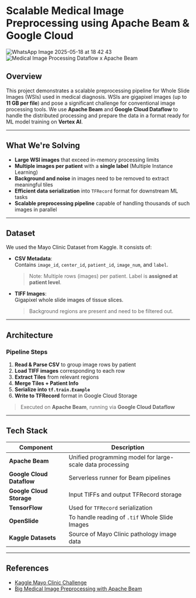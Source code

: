 # Scalable Medical Image Preprocessing using Apache Beam & Google Cloud

![WhatsApp Image 2025-05-18 at 18 42 43](https://github.com/user-attachments/assets/8975a2b9-8092-4491-9ec7-6a6d91a55e52)
![Medical Image Processing Dataflow x Apache Beam](https://github.com/user-attachments/assets/c2f3e70b-7b22-4138-bd77-2cfcd59d5d1f)

## Overview

This project demonstrates a scalable preprocessing pipeline for Whole Slide Images (WSIs) used in medical diagnosis. WSIs are gigapixel images (up to **11 GB per file**) and pose a significant challenge for conventional image processing tools. We use **Apache Beam** and **Google Cloud Dataflow** to handle the distributed processing and prepare the data in a format ready for ML model training on **Vertex AI**.

---

## What We're Solving

- **Large WSI images** that exceed in-memory processing limits  
- **Multiple images per patient** with a **single label** (Multiple Instance Learning)  
- **Background and noise** in images need to be removed to extract meaningful tiles  
- **Efficient data serialization** into `TFRecord` format for downstream ML tasks  
- **Scalable preprocessing pipeline** capable of handling thousands of such images in parallel  

---

## Dataset

We used the Mayo Clinic Dataset from Kaggle. It consists of:

- **CSV Metadata**:  
  Contains `image_id`, `center_id`, `patient_id`, `image_num`, and `label`.  
  > Note: Multiple rows (images) per patient. Label is **assigned at patient level**.

- **TIFF Images**:  
  Gigapixel whole slide images of tissue slices.  
  > Background regions are present and need to be filtered out.

---

## Architecture

### Pipeline Steps

1. **Read & Parse CSV** to group image rows by patient  
2. **Load TIFF images** corresponding to each row  
3. **Extract Tiles** from relevant regions  
4. **Merge Tiles + Patient Info**  
5. **Serialize into `tf.train.Example`**  
6. **Write to TFRecord** format in Google Cloud Storage  

> Executed on **Apache Beam**, running via **Google Cloud Dataflow**

---

## Tech Stack

| Component | Description |
|----------|-------------|
| **Apache Beam** | Unified programming model for large-scale data processing |
| **Google Cloud Dataflow** | Serverless runner for Beam pipelines |
| **Google Cloud Storage** | Input TIFFs and output TFRecord storage |
| **TensorFlow** | Used for `TFRecord` serialization |
| **OpenSlide** | To handle reading of `.tif` Whole Slide Images |
| **Kaggle Datasets** | Source of Mayo Clinic pathology image data |

---

## References

- [Kaggle Mayo Clinic Challenge](https://www.kaggle.com/competitions/mayo-clinic-strip-ai)
- [Big Medical Image Preprocessing with Apache Beam](https://dlabs.ai/blog/big-medical-image-preprocessing-with-apache-beam/)
